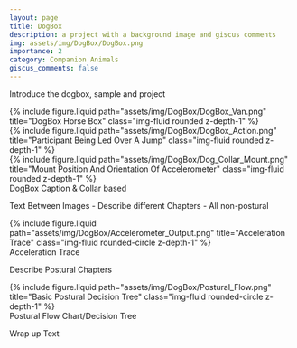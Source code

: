 ```yaml
---
layout: page
title: DogBox
description: a project with a background image and giscus comments
img: assets/img/DogBox/DogBox.png
importance: 2
category: Companion Animals
giscus_comments: false
---
```


Introduce the dogbox, sample and project

<div class="row justify-content-sm-center">
    <div class="col-sm mt-3 mt-md-0">
        {% include figure.liquid path="assets/img/DogBox/DogBox_Van.png" title="DogBox Horse Box" class="img-fluid rounded z-depth-1" %}
    </div>
    <div class="col-sm mt-3 mt-md-0">
        {% include figure.liquid path="assets/img/DogBox/DogBox_Action.png" title="Participant Being Led Over A Jump" class="img-fluid rounded z-depth-1" %}
    </div>
	<div class="col-sm mt-3 mt-md-0">
        {% include figure.liquid path="assets/img/DogBox/Dog_Collar_Mount.png" title="Mount Position And Orientation Of Accelerometer" class="img-fluid rounded z-depth-1" %}
    </div>
</div>
<div class="caption">
    DogBox Caption & Collar based
</div>

Text Between Images - Describe different Chapters - All non-postural

<div class="row">
    <div class="col-sm mt-3 mt-md-0">
        {% include figure.liquid path="assets/img/DogBox/Accelerometer_Output.png" title="Acceleration Trace" class="img-fluid rounded-circle z-depth-1" %}
    </div>
</div>
<div class="caption">
    Acceleration Trace
</div>

Describe Postural Chapters

<div class="row">
    <div class="col-sm mt-3 mt-md-0">
        {% include figure.liquid path="assets/img/DogBox/Postural_Flow.png" title="Basic Postural Decision Tree" class="img-fluid rounded-circle z-depth-1" %}
    </div>
</div>
<div class="caption">
    Postural Flow Chart/Decision Tree
</div>

Wrap up Text
